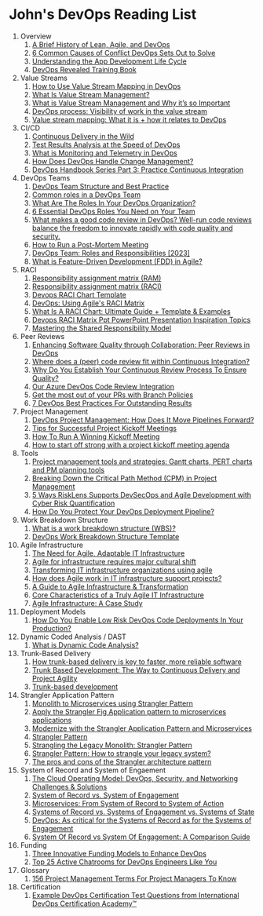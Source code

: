 # John's DevOps Reading List

1. Overview
    1. [A Brief History of Lean, Agile, and DevOps](https://www.3pillarglobal.com/insights/lean-agile-and-devops-a-focus-on-delivering-value/)
    1. [6 Common Causes of Conflict DevOps Sets Out to Solve](https://devops.com/6-common-causes-conflict-devops-sets-solve/)
    1. [Understanding the App Development Life Cycle](https://devops.com/understanding-app-development-life-cycle/)
    1. [DevOps Revealed Training Book](https://www.devops-certification.org/contents/DevOps_Revealed_by_International_DevOps_Certification_Academy.pdf)
1. Value Streams
    1. [How to Use Value Stream Mapping in DevOps](https://www.lucidchart.com/blog/value-stream-mapping-for-devops)
    1. [What Is Value Stream Management?](https://www.splunk.com/en_us/data-insider/what-is-value-stream-management.html)
    1. [What is Value Stream Management and Why it’s so Important](https://www.plutora.com/blog/value-stream-management)
	1. [DevOps process: Visibility of work in the value stream](https://cloud.google.com/architecture/devops/devops-process-work-visibility-in-value-stream)
	1. [Value stream mapping: What it is + how it relates to DevOps](https://www.pluralsight.com/blog/it-ops/value-stream-mapping)
1. CI/CD
    1. [Continuous Delivery in the Wild](https://www.split.io/wp-content/uploads/eBook-Oreilly-Continuous-Delivery.pdf)
	1. [Test Results Analysis at the Speed of DevOps](https://devops.com/test-results-analysis-speed-devops/)
    1. [What is Monitoring and Telemetry in DevOps](https://insights.daffodilsw.com/blog/what-is-monitoring-and-telemetry-in-devops)
    1. [How Does DevOps Handle Change Management?](https://www.cprime.com/resources/blog/how-does-devops-handle-change-management/)
    1. [DevOps Handbook Series Part 3: Practice Continuous Integration](https://medium.com/@stefanthorpe/devops-handbook-series-part-3-practice-continuous-integration-82ed1647c332)
1. DevOps Teams
    1. [DevOps Team Structure and Best Practice](https://www.romexsoft.com/blog/devops-team-structure-best-practice/)
    1. [Common roles in a DevOps Team](https://www.clickittech.com/resource/slides/devops/Roles-in-a-DevOps-Team.pdf)
    1. [What Are The Roles In Your DevOps Organization?](https://www.devops-certification.org/What_Are_The_Roles_In_Your_DevOps_Organization.php)
    1. [6 Essential DevOps Roles You Need on Your Team](https://www.pagerduty.com/resources/learn/essential-devops-roles/)
	1. [What makes a good code review in DevOps? Well-run code reviews balance the freedom to innovate rapidly with code quality and security.](https://opensource.com/article/19/7/code-reviews-devops)
	1. [How to Run a Post-Mortem Meeting](https://www.smartsheet.com/content/post-mortem-meetings)
    1. [DevOps Team: Roles and Responsibilities [2023]](https://www.clickittech.com/devops/devops-team/)
    1. [What is Feature-Driven Development (FDD) in Agile?](https://www.planview.com/resources/articles/fdd-agile/)
1. RACI
    1. [Responsibility assignment matrix (RAM)](https://github.com/joelparkerhenderson/responsibility-assignment-matrix)
    1. [Responsibility assignment matrix (RACI)](https://blog.rustem.pro/responsibility-assignment-matrix-raci/)
    1. [Devops RACI Chart Template](https://clickup.com/templates/raci-chart/devops)
    1. [DevOps: Using Agile's RACI Matrix](https://www.reddit.com/r/devops/comments/jg9ss0/devops_using_agiles_raci_matrix/)
    1. [What Is A RACI Chart: Ultimate Guide + Template & Examples](https://thedigitalprojectmanager.com/projects/leadership-team-management/raci-chart-made-simple/)
    1. [Devops RACI Matrix Ppt PowerPoint Presentation Inspiration Topics](https://www.slidegeeks.com/business/product/devops-raci-matrix-ppt-powerpoint-presentation-inspiration-topics)
    1. [Mastering the Shared Responsibility Model](https://devops.com/mastering-the-shared-responsibility-model/)
1. Peer Reviews
    1. [Enhancing Software Quality through Collaboration: Peer Reviews in DevOps](https://medium.com/@kjanik_83622/enhancing-software-quality-through-collaboration-peer-reviews-in-devops-9201caab7b2f)
    1. [Where does a (peer) code review fit within Continuous Integration?](https://www.reddit.com/r/devops/comments/qbmh02/where_does_a_peer_code_review_fit_within/)
    1. [Why Do You Establish Your Continuous Review Process To Ensure Quality?](https://www.devops-certification.org/Why_Do_You_Establish_Your_Continuous_Review_Process_To_Ensure_Quality.php)
    1. [Our Azure DevOps Code Review Integration](https://smartbear.com/product/collaborator/integrations/azure-code-review/)
    1. [Get the most out of your PRs with Branch Policies](https://devblogs.microsoft.com/devops/get-the-most-out-of-your-prs-with-branch-policies/)
    1. [7 DevOps Best Practices For Outstanding Results](https://www.perforce.com/blog/vcs/7-devops-practices-outstanding-results)
1. Project Management
    1. [DevOps Project Management: How Does It Move Pipelines Forward?](https://blog.hubspot.com/website/devops-project-management)
    1. [Tips for Successful Project Kickoff Meetings](https://www.developer.com/project-management/project-kickoff-meetings-tips/)
    1. [How To Run A Winning Kickoff Meeting](https://selleo.com/blog/how-to-run-a-winning-kickoff-meeting)
    1. [How to start off strong with a project kickoff meeting agenda](https://nulab.com/learn/project-management/how-to-create-project-kickoff-meeting-agenda/)
1. Tools
    1. [Project management tools and strategies: Gantt charts, PERT charts and PM planning tools](https://www.techtarget.com/searchsoftwarequality/tutorial/Project-management-tools-and-strategies-Gantt-charts-PERT-charts-and-PM-planning-tools)
    1. [Breaking Down the Critical Path Method (CPM) in Project Management](https://clickup.com/blog/critical-path/)
    1. [5 Ways RiskLens Supports DevSecOps and Agile Development with Cyber Risk Quantification](https://www.risklens.com/resource-center/blog/5-ways-risklens-supports-devsecops-and-agile-development-with-cyber-risk-quantification)
    1. [How Do You Protect Your DevOps Deployment Pipeline?](https://www.devops-certification.org/How_Do_You_Protect_Your_DevOps_Deployment_Pipeline.php)
1. Work Breakdown Structure
    1. [What is a work breakdown structure (WBS)?](https://www.servicenow.com/products/strategic-portfolio-management/what-is-a-work-breakdown-structure.html)
    1. [DevOps Work Breakdown Structure Template](https://clickup.com/templates/work-breakdown-structure/devops)
1. Agile Infrastructure
    1. [The Need for Agile, Adaptable IT Infrastructure](https://devops.com/the-need-for-agile-adaptable-it-infrastructure/)
    1. [Agile for infrastructure requires major cultural shift](https://www.techtarget.com/searchnetworking/feature/Agile-for-infrastructure-requires-major-cultural-shift)
    1. [Transforming IT infrastructure organizations using agile](https://www.mckinsey.com/capabilities/mckinsey-digital/our-insights/transforming-it-infrastructure-organizations-using-agile)
    1. [How does Agile work in IT infrastructure support projects?](https://www.quora.com/How-does-Agile-work-in-IT-infrastructure-support-projects)
    1. [A Guide to Agile Infrastructure & Transformation](https://www.knowledgehut.com/blog/agile/guide-to-agile-infrastructure)
    1. [Core Characteristics of a Truly Agile IT Infrastructure](https://www.nutanix.com/theforecastbynutanix/technology/core-characteristics-of-a-truly-agile-it-infrastructure)
    1. [Agile Infrastructure: A Case Study](https://platinumedge.com/agile-infrastructure-a-case-study)
1. Deployment Models
    1. [How Do You Enable Low Risk DevOps Code Deployments In Your Production?](https://www.devops-certification.org/How_Do_You_Enable_Low_Risk_DevOps_Code_Deployments_In_Your_Production.php)
1. Dynamic Coded Analysis / DAST
    1. [What is Dynamic Code Analysis?](https://www.checkpoint.com/cyber-hub/cloud-security/what-is-dynamic-code-analysis/#:~:text=Dynamic%20code%20analysis%20%E2%80%93%20also%20called,application%20for%20potentially%20exploitable%20vulnerabilities.)
1. Trunk-Based Delivery
    1. [How trunk-based delivery is key to faster, more reliable software](https://techbeacon.com/app-dev-testing/how-trunk-based-delivery-key-faster-more-reliable-software)
    1. [Trunk Based Development: The Way to Continuous Delivery and Project Agility](https://www.visartech.com/blog/trunk-based-development-for-continuous-product-delivery/)
    1. [Trunk-based development](https://nelis.boucke.be/post/trunk-based-development/)
1. Strangler Application Pattern
    1. [Monolith to Microservices using Strangler Pattern](https://samirbehara.com/2018/09/10/monolith-to-microservices-using-strangler-pattern/)
    1. [Apply the Strangler Fig Application pattern to microservices applications](https://developer.ibm.com/articles/cl-strangler-application-pattern-microservices-apps-trs/)
    1. [Modernize with the Strangler Application Pattern and Microservices](https://cmfirstgroup.com/modernize-with-the-strangler-application-pattern-and-microservices/)
    1. [Strangler Pattern](https://sehun.me/strangler-pattern-1c75854b6357)
    1. [Strangling the Legacy Monolith: Strangler Pattern](https://www.linkedin.com/pulse/strangling-legacy-monolith-strangler-pattern-nitin-sinha/)
    1. [Strangler Pattern: How to strangle your legacy system?](https://www.fingo.net/insights-blog/strangler-pattern-how-to-strangle-your-legacy-system)
    1. [The pros and cons of the Strangler architecture pattern](https://www.redhat.com/architect/pros-and-cons-strangler-architecture-pattern#:~:text=The%20Strangler%20pattern%20is%20one,points%20to%20the%20existing%20system.)
1. System of Record and System of Engaement
    1. [The Cloud Operating Model: DevOps, Security, and Networking Challenges & Solutions](https://www.hashicorp.com/resources/cloud-operating-model-devops-security-networking-challenges)
    1. [System of Record vs. System of Engagement](https://gomingo.io/system-of-record-vs-system-of-engagement/)
    1. [Microservices: From System of Record to System of Action](https://www.splunk.com/en_us/blog/it/microservices-from-system-of-record-to-system-of-action.html)
    1. [Systems of Record vs. Systems of Engagement vs. Systems of State](https://amitarelli.medium.com/systems-of-record-vs-systems-of-engagement-vs-systems-of-state-be4740a91dad)
    1. [DevOps: As critical for the Systems of Record as for the Systems of Engagement](https://devops.com/devops-critical-systems-record-systems-engagement/)
    1. [System Of Record vs System Of Engagement: A Comparison Guide](https://datamyte.com/system-of-record-vs-system-of-engagement/#:~:text=System%20of%20record%20is%20centralized,used%20for%20customer%2Dfacing%20operations.)
1. Funding
    1. [Three Innovative Funding Models to Enhance DevOps](https://itrevolution.com/articles/three-innovative-funding-models-to-enhance-devops/)
	1. [Top 25 Active Chatrooms for DevOps Engineers Like You](https://dev.to/ajeetraina/top-25-active-chatrooms-for-devops-engineers-like-you-3phi)
1. Glossary
    1. [156 Project Management Terms For Project Managers To Know](https://thedigitalprojectmanager.com/projects/project-management-terms/)
1. Certification
    1. [Example DevOps Certification Test Questions from International DevOps Certification Academy™](https://www.devops-certification.org/Example_DevOps_Certification_Test_Questions.php)
